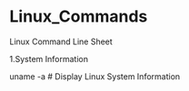 # Linux_Commands
Linux Command Line Sheet


1.System Information 

uname -a     # Display Linux System Information 

